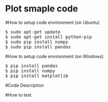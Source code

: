# Plot smaple code

#How to setup code environment (on Ubuntu)
<pre>
$ sudo apt-get update
$ sudo apt-get install python-pip
$ sudo pip install numpy
$ sudo pip install pandas
</pre>

#How to setup code environment (on Windows)
<pre>
$ pip install pandas
$ pip install numpy
$ pip install matplotlib
</pre>

#Code Description

#How to test
